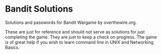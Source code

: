 # Bandit Solutions
Solutions and passwords for Bandit Wargame by overthewire.org.

These are just for reference and should not serve as solutions for just completing the game. They are just to keep a check on progress.
The game is of great help if you wish to learn command line in UNIX and Networking Basics.
